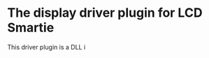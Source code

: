 # The display driver plugin for LCD Smartie

This driver plugin is a DLL i
<!--stackedit_data:
eyJoaXN0b3J5IjpbLTEyMzcxMDkyOTZdfQ==
-->